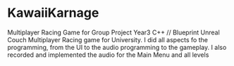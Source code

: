 # KawaiiKarnage
Multiplayer Racing Game for Group Project Year3
C++ // Blueprint Unreal Couch Multiplayer Racing game for University. I did all aspects fo the programming, from the UI to the audio programming to the gameplay.
I also recorded and implemented the audio for the Main Menu and all levels 
